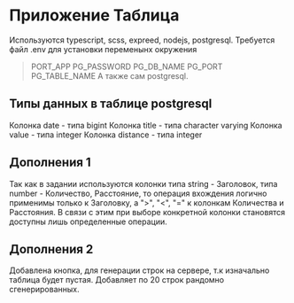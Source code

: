 # Приложение Таблица

Используются typescript, scss, expreed, nodejs, postgresql.
Требуется файл .env для установки переменынх окружения

> PORT_APP
> PG_PASSWORD
> PG_DB_NAME
> PG_PORT
> PG_TABLE_NAME
> А также сам postgresql.

## Типы данных в таблице postgresql

Колонка date - типа bigint
Колонка title - типа character varying
Колонка value - типа integer
Колонка distance - типа integer

## Дополнения 1

Так как в задании используются колонки типа string - Заголовок, типа number - Количество, Расстояние, то операция вхождения логично применимы только к Заголовку, а ">", "<", "=" к колонкам Количества и Расстояния. В связи с этим при выборе конкретной колонки становятся доступны лишь определенные операции.

## Дополнения 2

Добавлена кнопка, для генерации строк на сервере, т.к изначально таблица будет пустая. Добавляет по 20 строк рандомно сгенерированных.
